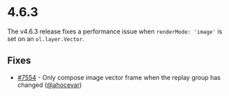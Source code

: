 # 4.6.3

The v4.6.3 release fixes a performance issue when `renderMode: 'image'` is set on an `ol.layer.Vector`.

## Fixes

 * [#7554](https://github.com/openlayers/openlayers/pull/7554) - Only compose image vector frame when the replay group has changed ([@ahocevar](https://github.com/ahocevar))

